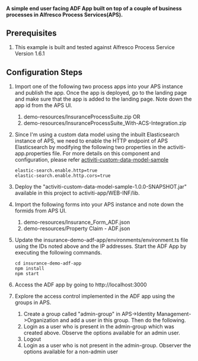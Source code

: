#### A simple end user facing ADF App built on top of a couple of business processes in Alfresco Process Services(APS). 


## Prerequisites
1. This example is built and tested against Alfresco Process Service Version 1.6.1

## Configuration Steps
1. Import one of the following two process apps into your APS instance and publish the app. Once the app is deployed, go to the landing page and make sure that the app is added to the landing page. Note down the app id from the APS UI.
	1. demo-resources/InsuranceProcessSuite.zip
				OR
	2. demo-resources/InsuranceProcessSuite_With-ACS-Integration.zip

2. Since I'm using a custom data model using the inbuilt Elasticsearch instance of APS, we need to enable the HTTP endpoint of APS Elasticsearch by modifying the following two properties in the activiti-app.properties file. For more details on this component and configuration, please refer [activiti-custom-data-model-sample](https://github.com/cijujoseph/activiti-examples/tree/master/activiti-custom-data-model-sample)
	```
	elastic-search.enable.http=true
	elastic-search.enable.http.cors=true
	```
3. Deploy the "activiti-custom-data-model-sample-1.0.0-SNAPSHOT.jar" available in this project to activiti-app/WEB-INF/lib.

4. Import the following forms into your APS instance and note down the formids from APS UI.
	1. demo-resources/Insurance_Form_ADF.json
	2. demo-resources/Property Claim - ADF.json

5. Update the insurance-demo-adf-app/environments/environment.ts file using the IDs noted above and the IP addresses. Start the ADF App by executing the following commands.
	```
	cd insurance-demo-adf-app
	npm install
	npm start
	```
6. Access the ADF app by going to http://localhost:3000
7. Explore the access control implemented in the ADF app using the groups in APS. 
	1. Create a group called "admin-group" in APS->Identity Management->Organization and add a user in this group. Then do the following.
	2. Login as a user who is present in the admin-group which was created above. Observe the options available for an admin user.
	3. Logout
	4. Login as a user who is not present in the admin-group. Observer the options available for a non-admin user
	


